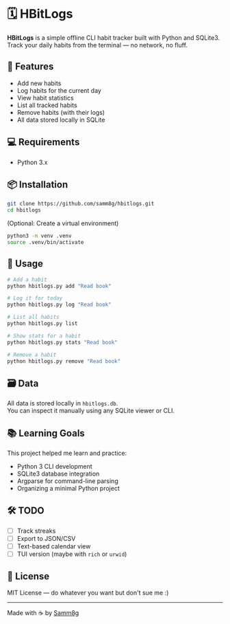 # 🗓️ HBitLogs

**HBitLogs** is a simple offline CLI habit tracker built with Python and SQLite3.  
Track your daily habits from the terminal — no network, no fluff.

## 🔧 Features

- Add new habits
- Log habits for the current day
- View habit statistics
- List all tracked habits
- Remove habits (with their logs)
- All data stored locally in SQLite

## 💻 Requirements

- Python 3.x

## 📦 Installation

```bash
git clone https://github.com/samm8g/hbitlogs.git
cd hbitlogs
```

(Optional: Create a virtual environment)
```bash
python3 -m venv .venv
source .venv/bin/activate
```

## 🚀 Usage

```bash
# Add a habit
python hbitlogs.py add "Read book"

# Log it for today
python hbitlogs.py log "Read book"

# List all habits
python hbitlogs.py list

# Show stats for a habit
python hbitlogs.py stats "Read book"

# Remove a habit
python hbitlogs.py remove "Read book"
```

## 🗃️ Data

All data is stored locally in `hbitlogs.db`.  
You can inspect it manually using any SQLite viewer or CLI.

## 📚 Learning Goals

This project helped me learn and practice:

- Python 3 CLI development
- SQLite3 database integration
- Argparse for command-line parsing
- Organizing a minimal Python project

## 🛠️ TODO

- [ ] Track streaks
- [ ] Export to JSON/CSV
- [ ] Text-based calendar view
- [ ] TUI version (maybe with `rich` or `urwid`)

## 📄 License

MIT License — do whatever you want but don't sue me :)

---

Made with ☕ by [Samm8g](https://github.com/samm8g)
```
